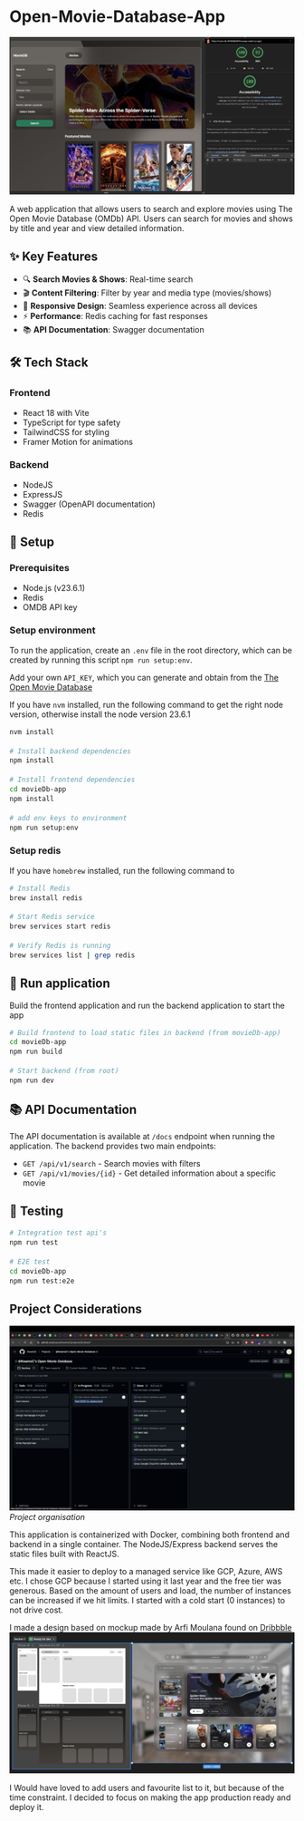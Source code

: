 # Open-Movie-Database-App
![App Preview](./movieDb-app/public/moviedb-app.png)

A web application that allows users to search and explore movies using The Open Movie Database (OMDb) API. Users can search for movies and shows by title and year and view detailed information.

## ✨ Key Features
- 🔍 **Search Movies & Shows**: Real-time search
- 🎬 **Content Filtering**: Filter by year and media type (movies/shows)
- 📱 **Responsive Design**: Seamless experience across all devices
- ⚡️ **Performance**: Redis caching for fast responses
- 📚 **API Documentation**: Swagger documentation

## 🛠 Tech Stack

### Frontend
- React 18 with Vite
- TypeScript for type safety
- TailwindCSS for styling
- Framer Motion for animations

### Backend
- NodeJS
- ExpressJS
- Swagger (OpenAPI documentation)
- Redis

## 🔑 Setup

### Prerequisites
- Node.js (v23.6.1)
- Redis
- OMDB API key


### Setup environment
To run the application, create an `.env` file in the root directory, which can be created by running this script `npm run setup:env`. 

Add your own `API_KEY`, which you can generate and obtain from the [The Open Movie Database](https://www.omdbapi.com/)

If you have `nvm` installed, run the following command to get the right node version, otherwise install the node version 23.6.1

```bash
nvm install

# Install backend dependencies
npm install

# Install frontend dependencies
cd movieDb-app
npm install

# add env keys to environment
npm run setup:env
```

### Setup redis
If you have `homebrew` installed, run the following command to

```bash
# Install Redis
brew install redis

# Start Redis service
brew services start redis

# Verify Redis is running
brew services list | grep redis
```

## 🚀 Run application

Build the frontend application and run the backend application to start the app

```bash
# Build frontend to load static files in backend (from movieDb-app)
cd movieDb-app
npm run build

# Start backend (from root)
npm run dev
```

## 📚 API Documentation
The API documentation is available at `/docs` endpoint when running the application. The backend provides two main endpoints:
- `GET /api/v1/search` - Search movies with filters
- `GET /api/v1/movies/{id}` - Get detailed information about a specific movie

## 🧪 Testing

```bash
# Integration test api's
npm run test

# E2E test
cd movieDb-app
npm run test:e2e
```

## Project Considerations
![App Organisation](./movieDb-app/public/sprint-organisation.png)
*Project organisation*

This application is containerized with Docker, combining both frontend and backend in a single container. The NodeJS/Express backend serves the static files built with ReactJS.

This made it easier to deploy to a managed service like GCP, Azure, AWS etc.
I chose GCP because I started using it last year and the free tier was generous.
Based on the amount of users and load, the number of instances can be increased if we hit limits. I started with a cold start (0 instances) to not drive cost.

I made a design based on mockup made by Arfi Moulana found on [Dribbble](https://dribbble.com/shots/21891328-Steary-Stream-App-Spatial-UI-Concept)
![App Design](./movieDb-app/public/app-design.png)

I Would have loved to add users and favourite list to it, but because of the time constraint. I decided to focus on making the app production ready and deploy it.